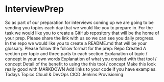 # InterviewPrep
So as part of our preparation for interviews coming up we are going to be sending you topics each day that we would like you to prepare in. For the task we would like you to create a GitHub repository that will be the home of your prep. Please share the link with us so we can see you daily progress. In the repo we would like you to create a README.md that will be your glossary. Please follow the follow format for the prep:
Repo Created
A section per topic and three parts to each section
Explanation of topic / concept in your own words
Explanation of what you created with that tool / concept
Detail of the benefit to using the this tool / concept
Make this look really good with MARKDOWN  Add links to your code if you have examples.
Todays Topics
Cloud & DevOps
CICD
Jenkins
Provisioning
